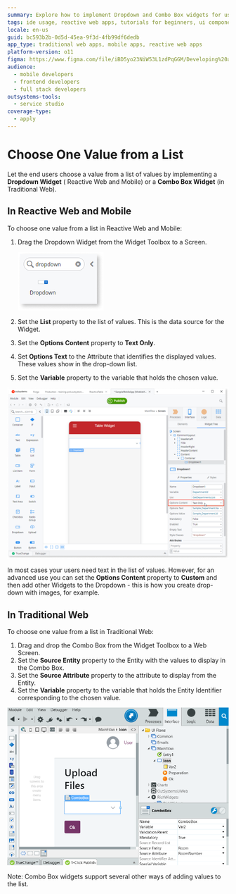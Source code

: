 ```yaml
---
summary: Explore how to implement Dropdown and Combo Box widgets for user selection in OutSystems 11 (O11) applications.
tags: ide usage, reactive web apps, tutorials for beginners, ui components, user interface design
locale: en-us
guid: bc593b2b-0d5d-45ea-9f3d-4fb99df6dedb
app_type: traditional web apps, mobile apps, reactive web apps
platform-version: o11
figma: https://www.figma.com/file/iBD5yo23NiW53L1zdPqGGM/Developing%20an%20Application?node-id=199:36
audience:
  - mobile developers
  - frontend developers
  - full stack developers
outsystems-tools:
  - service studio
coverage-type:
  - apply
---
```


# Choose One Value from a List

Let the end users choose a value from a list of values by implementing a **Dropdown Widget** ( Reactive Web and Mobile) or a **Combo Box Widget** (in Traditional Web).

## In Reactive Web and Mobile

To choose one value from a list in Reactive Web and Mobile:

1. Drag the Dropdown Widget from the Widget Toolbox to a Screen.
    
    ![Screenshot of the Dropdown Widget in the Service Studio Toolbar for Reactive Web and Mobile Apps](images/dropdown-widget.png "Dropdown Widget in Service Studio Toolbar")

1. Set the **List** property to the list of values. This is the data source for the Widget.
1. Set the **Options Content** property to **Text Only**. 
1. Set **Options Text** to the Attribute that identifies the displayed values. These values show in the drop-down list.
1. Set the **Variable** property to the variable that holds the chosen value.

![Illustration of Dropdown and Combo Box usage in Mobile and Reactive Web applications](images/dropdown-combo-mobile-reactive.png "Dropdown and Combo Box in Mobile and Reactive Web Apps")

In most cases your users need text in the list of values. However, for an advanced use you can set the **Options Content** property to **Custom** and then add other Widgets to the Dropdown - this is how you create drop-down with images, for example. 

## In Traditional Web

To choose one value from a list in Traditional Web:

1. Drag and drop the Combo Box from the Widget Toolbox to a Web Screen. 
1. Set the **Source Entity** property to the Entity with the values to display in the Combo Box.
1. Set the **Source Attribute** property to the attribute to display from the Entity. 
1. Set the **Variable** property to the variable that holds the Entity Identifier corresponding to the chosen value. 

![Example of a Combo Box Widget in a Traditional Web Application screen](images/dropdown-combo-web-app.png "Combo Box in a Traditional Web App")

Note: Combo Box widgets support several other ways of adding values to the list.
